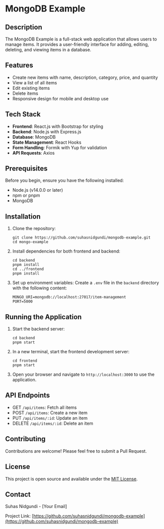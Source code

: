 # MongoDB Example

## Description
The MongoDB Example is a full-stack web application that allows users to manage items. It provides a user-friendly interface for adding, editing, deleting, and viewing items in a database.

## Features
- Create new items with name, description, category, price, and quantity
- View a list of all items
- Edit existing items
- Delete items
- Responsive design for mobile and desktop use

## Tech Stack
- **Frontend**: React.js with Bootstrap for styling
- **Backend**: Node.js with Express.js
- **Database**: MongoDB
- **State Management**: React Hooks
- **Form Handling**: Formik with Yup for validation
- **API Requests**: Axios

## Prerequisites
Before you begin, ensure you have the following installed:
- Node.js (v14.0.0 or later)
- npm or pnpm
- MongoDB

## Installation

1. Clone the repository:
   ```
   git clone https://github.com/suhasnidgundi/mongodb-example.git
   cd mongo-example
   ```

2. Install dependencies for both frontend and backend:
   ```
   cd backend
   pnpm install
   cd ../frontend
   pnpm install
   ```

3. Set up environment variables:
   Create a `.env` file in the `backend` directory with the following content:
   ```
   MONGO_URI=mongodb://localhost:27017/item-management
   PORT=5000
   ```

## Running the Application

1. Start the backend server:
   ```
   cd backend
   pnpm start
   ```

2. In a new terminal, start the frontend development server:
   ```
   cd frontend
   pnpm start
   ```

3. Open your browser and navigate to `http://localhost:3000` to use the application.

## API Endpoints

- GET `/api/items`: Fetch all items
- POST `/api/items`: Create a new item
- PUT `/api/items/:id`: Update an item
- DELETE `/api/items/:id`: Delete an item

## Contributing

Contributions are welcome! Please feel free to submit a Pull Request.

## License

This project is open source and available under the [MIT License](LICENSE).

## Contact

Suhas Nidgundi - [Your Email]

Project Link: [https://github.com/suhasnidgundi/mongodb-example](https://github.com/suhasnidgundi/mongodb-example)